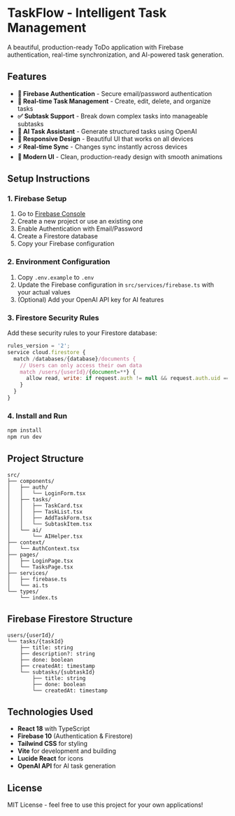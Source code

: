 # TaskFlow - Intelligent Task Management

A beautiful, production-ready ToDo application with Firebase authentication, real-time synchronization, and AI-powered task generation.

## Features

- **🔐 Firebase Authentication** - Secure email/password authentication
- **📝 Real-time Task Management** - Create, edit, delete, and organize tasks
- **✅ Subtask Support** - Break down complex tasks into manageable subtasks
- **🤖 AI Task Assistant** - Generate structured tasks using OpenAI
- **📱 Responsive Design** - Beautiful UI that works on all devices
- **⚡ Real-time Sync** - Changes sync instantly across devices
- **🎨 Modern UI** - Clean, production-ready design with smooth animations

## Setup Instructions

### 1. Firebase Setup

1. Go to [Firebase Console](https://console.firebase.google.com/)
2. Create a new project or use an existing one
3. Enable Authentication with Email/Password
4. Create a Firestore database
5. Copy your Firebase configuration

### 2. Environment Configuration

1. Copy `.env.example` to `.env`
2. Update the Firebase configuration in `src/services/firebase.ts` with your actual values
3. (Optional) Add your OpenAI API key for AI features

### 3. Firestore Security Rules

Add these security rules to your Firestore database:

```javascript
rules_version = '2';
service cloud.firestore {
  match /databases/{database}/documents {
    // Users can only access their own data
    match /users/{userId}/{document=**} {
      allow read, write: if request.auth != null && request.auth.uid == userId;
    }
  }
}
```

### 4. Install and Run

```bash
npm install
npm run dev
```

## Project Structure

```
src/
├── components/
│   ├── auth/
│   │   └── LoginForm.tsx
│   ├── tasks/
│   │   ├── TaskCard.tsx
│   │   ├── TaskList.tsx
│   │   ├── AddTaskForm.tsx
│   │   └── SubtaskItem.tsx
│   └── ai/
│       └── AIHelper.tsx
├── context/
│   └── AuthContext.tsx
├── pages/
│   ├── LoginPage.tsx
│   └── TasksPage.tsx
├── services/
│   ├── firebase.ts
│   └── ai.ts
└── types/
    └── index.ts
```

## Firebase Firestore Structure

```
users/{userId}/
└── tasks/{taskId}
    ├── title: string
    ├── description?: string
    ├── done: boolean
    ├── createdAt: timestamp
    └── subtasks/{subtaskId}
        ├── title: string
        ├── done: boolean
        └── createdAt: timestamp
```

## Technologies Used

- **React 18** with TypeScript
- **Firebase 10** (Authentication & Firestore)
- **Tailwind CSS** for styling
- **Vite** for development and building
- **Lucide React** for icons
- **OpenAI API** for AI task generation

## License

MIT License - feel free to use this project for your own applications!